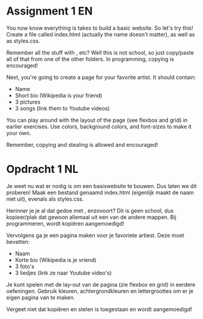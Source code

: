 # Assignment 1 EN

You now know everything is takes to build a basic website. So let's try this!
Create a file called index.html (actually the name doesn't matter), as well as
as styles.css.

Remember all the stuff with <html>, <body> etc? Well this is not school, so
just copy/paste all of that from one of the other folders. In programming,
copying is encouraged!

Next, you're going to create a page for your favorite artist. It should contain:
* Name
* Short bio (Wikipedia is your friend)
* 3 pictures
* 3 songs (link them to Youtube videos)

You can play around with the layout of the page (see flexbox and grid) in earlier
exercises. Use colors, background colors, and font-sizes to make it your own.

Remember, copying and stealing is allowed and encouraged!

# Opdracht 1 NL

Je weet nu wat er nodig is om een basiswebsite te bouwen. Dus laten we dit proberen!
Maak een bestand genaamd index.html (eigenlijk maakt de naam niet uit), evenals
als styles.css.

Herinner je je al dat gedoe met <html>, <body> enzovoort? Dit is geen school, dus
kopieer/plak dat gewoon allemaal uit een van de andere mappen. Bij programmeren,
wordt kopiëren aangemoedigd!

Vervolgens ga je een pagina maken voor je favoriete artiest. Deze moet bevatten:
* Naam
* Korte bio (Wikipedia is je vriend)
* 3 foto's
* 3 liedjes (link ze naar Youtube video's)

Je kunt spelen met de lay-out van de pagina (zie flexbox en grid) in eerdere
oefeningen. Gebruik kleuren, achtergrondkleuren en lettergroottes om er je eigen pagina van te maken.

Vergeet niet dat kopiëren en stelen is toegestaan en wordt aangemoedigd!

